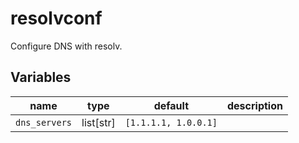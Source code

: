 # resolvconf

Configure DNS with resolv.

## Variables

| name          | type      | default              | description |
| ---           | ---       | ---                  | ---         |
| `dns_servers` | list[str] | `[1.1.1.1, 1.0.0.1]` |             |
